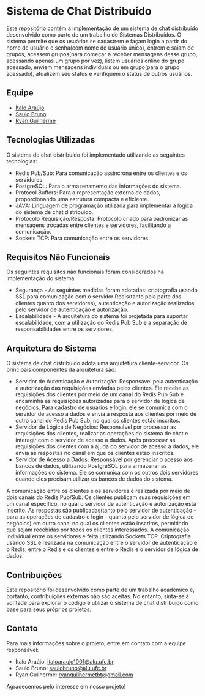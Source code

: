 # Sistema de Chat Distribuído

Este repositório contém a implementação de um sistema de chat distribuído desenvolvido como parte de um trabalho de Sistemas Distribuídos. O sistema permite que os usuários se cadastrem e façam login a partir do nome de usuário e senha(com nome de usuário único), entrem e saiam de grupos, acessem grupos(para começar a receber mensagens desse grupo, acessando apenas um grupo por vez), listem usuários online do grupo acessado, enviem mensagens individuais ou em grupo(para o grupo acessado), atualizem seu status e verifiquem o status de outros usuários.

## Equipe

- [Ítalo Araújo](https://github.com/ItaloSAraujo)
- [Saulo Bruno](https://github.com/SauloBrunoF)
- [Ryan Guilherme](https://github.com/ryanguilherme)

## Tecnologias Utilizadas

O sistema de chat distribuído foi implementado utilizando as seguintes tecnologias:

- Redis Pub/Sub: Para comunicação assíncrona entre os clientes e os servidores.
- PostgreSQL: Para o armazenamento das informações do sistema.
- Protocol Buffers: Para a representação externa de dados, proporcionando uma estrutura compacta e eficiente.
- JAVA: Linguagem de programação utilizada para implementar a lógica do sistema de chat distribuído.
- Protocolo Requisição/Resposta: Protocolo criado para padronizar as mensagens trocadas entre clientes e servidores, facilitando a comunicação.
- Sockets TCP: Para comunicação entre os servidores.
 
## Requisitos Não Funcionais

Os seguintes requisitos não funcionais foram considerados na implementação do sistema:

- Segurança - As seguintes medidas foram adotadas: criptografia usando SSL para comunicação com o servidor Redis(tanto pela parte dos clientes quanto dos servidores), autenticação e autorização realizados pelo servidor de autenticação e autorização.
- Escalabilidade - A arquitetura do sistema foi projetada para suportar escalabilidade, com a utilização do Redis Pub Sub e a separação de responsabilidades entre os servidores.

## Arquitetura do Sistema

O sistema de chat distribuído adota uma arquitetura cliente-servidor. Os principais componentes da arquitetura são:

- Servidor de Autenticação e Autorização: Responsável pela autenticação e autorização das requisições enviadas pelos clientes. Ele recebe as requisições dos clientes por meio de um canal do Redis Pub Sub e encaminha as requisições autorizadas para o servidor de lógica de negócios. Para cadastro de usuários e login, ele se comunica com o servidor de acesso a dados e envia a resposta aos clientes por meio de outro canal do Redis Pub Sub, no qual os clientes estão inscritos.
- Servidor de Lógica de Negócios: Responsável por processar as requisições dos clientes, realizar as operações do sistema de chat e interagir com o servidor de acesso a dados. Após processar as requisições dos clientes com a ajuda do servidor de acesso a dados, ele envia as respostas no canal em que os clientes estão inscritos.
- Servidor de Acesso a Dados: Responsável por gerenciar o acesso aos bancos de dados, utilizando PostgreSQL para armazenar as informações do sistema. Ele se comunica com os outros dois servidores quando eles precisam utilizar os bancos de dados do sistema.

A comunicação entre os clientes e os servidores é realizada por meio de dois canais do Redis Pub/Sub. Os clientes publicam suas requisições em um canal específico, no qual o servidor de autenticação e autorização está inscrito. As respostas são publicadas(tanto pelo servidor de autenticação - para as operações de cadastro e login - quanto pelo servidor de lógica de negócios) em outro canal no qual os clientes estão inscritos, permitindo que sejam recebidas por todos os clientes interessados. A comunicação individual entre os servidores é feita utilizando Sockets TCP. Criptografia usando SSL é realizada na comunicação entre o servidor de autenticação e o Redis, entre o Redis e os clientes e entre o Redis e o servidor de lógica de dados.

## Contribuições

Este repositório foi desenvolvido como parte de um trabalho acadêmico e, portanto, contribuições externas não são aceitas. No entanto, sinta-se à vontade para explorar o código e utilizar o sistema de chat distribuído como base para seus próprios projetos.

## Contato

Para mais informações sobre o projeto, entre em contato com a equipe responsável:

- Ítalo Araújo: italoaraujo1001@alu.ufc.br
- Saulo Bruno: saulobruno@alu.ufc.br
- Ryan Guilherme: ryanguilhermetbt@gmail.com

Agradecemos pelo interesse em nosso projeto!
